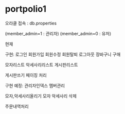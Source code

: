 # portpolio1

오라클 접속 : db.properties

(member_admin=1 : 관리자)
(member_admin=0 : 유저)

현재

구현:
로그인
회원가입
회원수정
회원탈퇴
로그아웃
장바구니
구매

모자리스트 
악세사리리스트
게시판리스트

게시판쓰기 
페이징 처리

구현 예정:
관리자인덱스
멤버관리

모자,악세사리올리기
모자 악세사리 삭제

주문내역처리
